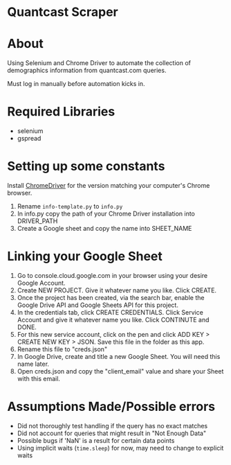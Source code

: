 # Quantcast Scraper
# About
Using Selenium and Chrome Driver to automate the collection of demographics information from quantcast.com queries.

Must log in manually before automation kicks in.

# Required Libraries
- selenium
- gspread

# Setting up some constants
Install [ChromeDriver](https://chromedriver.chromium.org/downloads) for the version matching your computer's Chrome browser.
1. Rename `info-template.py` to `info.py`
2. In info.py copy the path of your Chrome Driver installation into DRIVER_PATH
3. Create a Google sheet and copy the name into SHEET_NAME

# Linking your Google Sheet
1. Go to console.cloud.google.com in your browser using your desire Google Account.
2. Create NEW PROJECT. Give it whatever name you like. Click CREATE.
3. Once the project has been created, via the search bar, enable the Google Drive API and Google Sheets API for this project.
4. In the credentials tab, click CREATE CREDENTIALS. Click Service Account and give it whatever name you like. Click CONTINUTE and DONE.
5. For this new service account, click on the pen and click ADD KEY > CREATE NEW KEY > JSON. Save this file in the folder as this app.
6. Rename this file to "creds.json"
7. In Google Drive, create and title a new Google Sheet. You will need this name later.
8. Open creds.json and copy the "client_email" value and share your Sheet with this email.

# Assumptions Made/Possible errors
- Did not thoroughly test handling if the query has no exact matches
- Did not account for queries that might result in "Not Enough Data"
- Possible bugs if 'NaN' is a result for certain data points
- Using implicit waits (`time.sleep`) for now, may need to change to explicit waits

